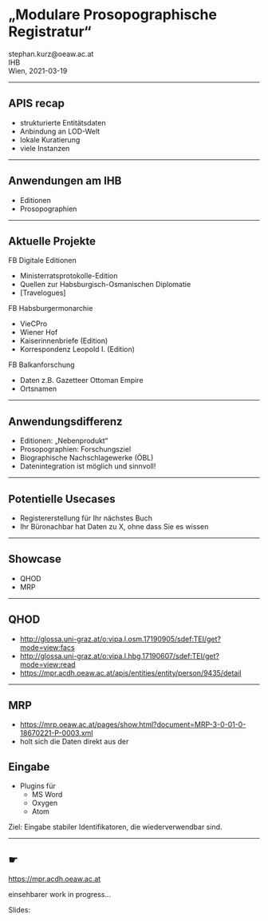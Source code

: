 # „Modulare Prosopographische Registratur“

<div id="bottom-left">
stephan.kurz@oeaw.ac.at
</div>

<div id="bottom-right">
IHB<br/>
Wien, 2021-03-19
</div>

---

## APIS recap

* strukturierte Entitätsdaten
* Anbindung an LOD-Welt
* lokale Kuratierung
* viele Instanzen

---


## Anwendungen am IHB

* Editionen
* Prosopographien

---


## Aktuelle Projekte

FB Digitale Editionen

* Ministerratsprotokolle-Edition
* Quellen zur Habsburgisch-Osmanischen Diplomatie
* [Travelogues]

FB Habsburgermonarchie

* VieCPro
* Wiener Hof
* Kaiserinnenbriefe (Edition)
* Korrespondenz Leopold I. (Edition)

FB Balkanforschung

* Daten z.B. Gazetteer Ottoman Empire
* Ortsnamen

---


## Anwendungsdifferenz

* Editionen: „Nebenprodukt“
* Prosopographien: Forschungsziel 
* Biographische Nachschlagewerke (ÖBL)
* Datenintegration ist möglich und sinnvoll!

---


## Potentielle Usecases

* Registererstellung für Ihr nächstes Buch
* Ihr Büronachbar hat Daten zu X, ohne dass Sie es wissen

---


## Showcase

* QHOD
* MRP

---


## QHOD

<!-- 
Ich fang mit dem Projekt an, wo wir bis jetzt die Verlinkungen noch gar nicht haben
-->

* http://glossa.uni-graz.at/o:vipa.l.osm.17190905/sdef:TEI/get?mode=view:facs
* http://glossa.uni-graz.at/o:vipa.l.hbg.17190607/sdef:TEI/get?mode=view:read
* https://mpr.acdh.oeaw.ac.at/apis/entities/entity/person/9435/detail

---


## MRP

* https://mrp.oeaw.ac.at/pages/show.html?document=MRP-3-0-01-0-18670221-P-0003.xml
* holt sich die Daten direkt aus der 

## Eingabe

<!-- Das ist bis jetzt der Output gewesen, was den Input betrifft: -->

* Plugins für 
  * MS Word 
  * Oxygen
  * Atom


Ziel: Eingabe stabiler Identifikatoren, die wiederverwendbar sind. 


---

## ☛

<https://mpr.acdh.oeaw.ac.at>

einsehbarer work in progress… 

<div id="bottom-center">
Slides: <br/><https://skurzinz.github.io/20210319-presentation-mpr>
</div>



